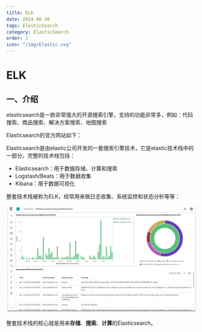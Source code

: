 ```yaml
---
title: ELK
date: 2024-06-30
tags: ElasticSearch
category: ElasticSearch
order: 1
icon: "/img/Elastic.svg"
---
```


<!--more--->

# ELK

## 一、介绍

elasticsearch是一款非常强大的开源搜索引擎，支持的功能非常多，例如：代码搜索、商品搜索、解决方案搜索、地图搜索

<!-- more -->

Elasticsearch的官方网站如下：

<VPCard
  title="ElasticSearch"
  desc="ElasticSearch官网"
  logo="/img/es.svg"
  link="https://www.elastic.co/cn/elasticsearch"
  background="rgba(253, 230, 138, 0.15)"
/>

Elasticsearch是由elastic公司开发的一套搜索引擎技术，它是elastic技术栈中的一部分。完整的技术栈包括：

- Elasticsearch：用于数据存储、计算和搜索
- Logstash/Beats：用于数据收集
- Kibana：用于数据可视化

整套技术栈被称为ELK，经常用来做日志收集、系统监控和状态分析等等：

![](/image/es/es1.png)

整套技术栈的核心就是用来**存储**、**搜索**、**计算**的Elasticsearch。

